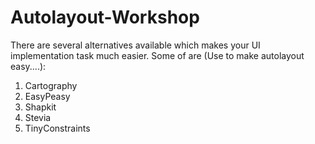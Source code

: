 # Autolayout-Workshop

There are several alternatives available which makes your UI implementation task much easier. Some of are (Use to make autolayout easy....):

1. Cartography
2. EasyPeasy
3. Shapkit
4. Stevia
5. TinyConstraints
